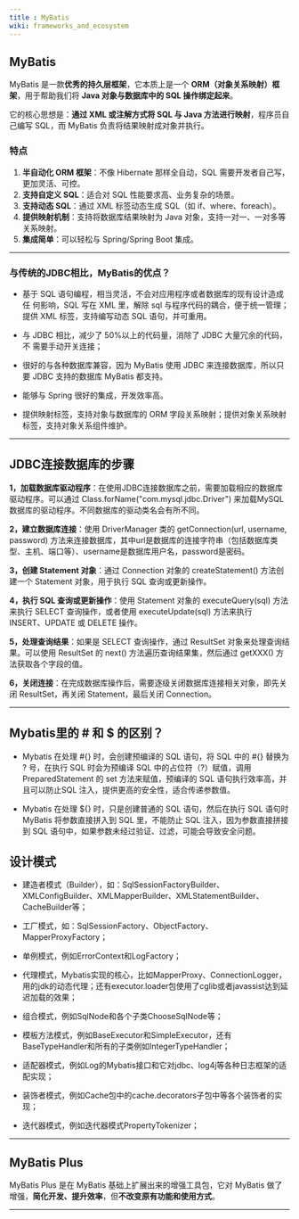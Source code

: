 ```yaml
---
title : MyBatis
wiki: frameworks_and_ecosystem
---
```


## MyBatis

MyBatis 是一款**优秀的持久层框架**，它本质上是一个 **ORM（对象关系映射）框架**，用于帮助我们将 **Java 对象与数据库中的 SQL 操作绑定起来**。

它的核心思想是：**通过 XML 或注解方式将 SQL 与 Java 方法进行映射**，程序员自己编写 SQL，而 MyBatis 负责将结果映射成对象并执行。

### 特点

1. **半自动化 ORM 框架**：不像 Hibernate 那样全自动，SQL 需要开发者自己写，更加灵活、可控。
2. **支持自定义 SQL**：适合对 SQL 性能要求高、业务复杂的场景。
3. **支持动态 SQL**：通过 XML 标签动态生成 SQL（如 if、where、foreach）。
4. **提供映射机制**：支持将数据库结果映射为 Java 对象，支持一对一、一对多等关系映射。
5. **集成简单**：可以轻松与 Spring/Spring Boot 集成。

---

### 与传统的JDBC相比，MyBatis的优点？

- 基于 SQL 语句编程，相当灵活，不会对应用程序或者数据库的现有设计造成任 何影响，SQL 写在 XML 里，解除 sql 与程序代码的耦合，便于统一管理；提供 XML 标签，支持编写动态 SQL 语句，并可重用。

- 与 JDBC 相比，减少了 50%以上的代码量，消除了 JDBC 大量冗余的代码，不 需要手动开关连接；

- 很好的与各种数据库兼容，因为 MyBatis 使用 JDBC 来连接数据库，所以只要 JDBC 支持的数据库 MyBatis 都支持。

- 能够与 Spring 很好的集成，开发效率高。

- 提供映射标签，支持对象与数据库的 ORM 字段关系映射；提供对象关系映射 标签，支持对象关系组件维护。

---

## JDBC连接数据库的步骤

**1，加载数据库驱动程序**：在使用JDBC连接数据库之前，需要加载相应的数据库驱动程序。可以通过 Class.forName("com.mysql.jdbc.Driver") 来加载MySQL数据库的驱动程序。不同数据库的驱动类名会有所不同。

**2，建立数据库连接**：使用 DriverManager 类的 getConnection(url, username, password) 方法来连接数据库，其中url是数据库的连接字符串（包括数据库类型、主机、端口等）、username是数据库用户名，password是密码。

**3，创建 Statement 对象**：通过 Connection 对象的 createStatement() 方法创建一个 Statement 对象，用于执行 SQL 查询或更新操作。

**4，执行 SQL 查询或更新操作**：使用 Statement 对象的 executeQuery(sql) 方法来执行 SELECT 查询操作，或者使用 executeUpdate(sql) 方法来执行 INSERT、UPDATE 或 DELETE 操作。

**5，处理查询结果**：如果是 SELECT 查询操作，通过 ResultSet 对象来处理查询结果。可以使用 ResultSet 的 next() 方法遍历查询结果集，然后通过 getXXX() 方法获取各个字段的值。

**6，关闭连接**：在完成数据库操作后，需要逐级关闭数据库连接相关对象，即先关闭 ResultSet，再关闭 Statement，最后关闭 Connection。

---

## Mybatis里的 # 和 $ 的区别？

- Mybatis 在处理 #{} 时，会创建预编译的 SQL 语句，将 SQL 中的 #{} 替换为 ? 号，在执行 SQL 时会为预编译 SQL 中的占位符（?）赋值，调用 PreparedStatement 的 set 方法来赋值，预编译的 SQL 语句执行效率高，并且可以防止SQL 注入，提供更高的安全性，适合传递参数值。

- Mybatis 在处理 ${} 时，只是创建普通的 SQL 语句，然后在执行 SQL 语句时 MyBatis 将参数直接拼入到 SQL 里，不能防止 SQL 注入，因为参数直接拼接到 SQL 语句中，如果参数未经过验证、过滤，可能会导致安全问题。

## 设计模式

- 建造者模式（Builder），如：SqlSessionFactoryBuilder、XMLConfigBuilder、XMLMapperBuilder、XMLStatementBuilder、CacheBuilder等；

- 工厂模式，如：SqlSessionFactory、ObjectFactory、MapperProxyFactory；
- 单例模式，例如ErrorContext和LogFactory；
- 代理模式，Mybatis实现的核心，比如MapperProxy、ConnectionLogger，用的jdk的动态代理；还有executor.loader包使用了cglib或者javassist达到延迟加载的效果；
- 组合模式，例如SqlNode和各个子类ChooseSqlNode等；
- 模板方法模式，例如BaseExecutor和SimpleExecutor，还有BaseTypeHandler和所有的子类例如IntegerTypeHandler；
- 适配器模式，例如Log的Mybatis接口和它对jdbc、log4j等各种日志框架的适配实现；
- 装饰者模式，例如Cache包中的cache.decorators子包中等各个装饰者的实现；
- 迭代器模式，例如迭代器模式PropertyTokenizer；

---

## MyBatis Plus

MyBatis Plus 是在 MyBatis 基础上扩展出来的增强工具包，它对 MyBatis 做了增强，**简化开发、提升效率**，但**不改变原有功能和使用方式**。

---

















